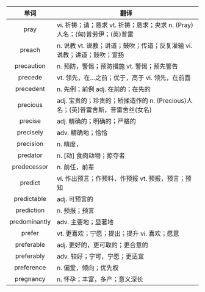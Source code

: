 |单词|翻译  |
|:--:|--| 
|	pray  		|		vi. 祈祷；请；恳求 vt. 祈祷；恳求；央求 n. (Pray)人名；(匈)普劳伊；(英)普雷	|		
|	preach  		|		n. 说教 vt. 说教；讲道；鼓吹；传道；反复灌输 vi. 说教；讲道；鼓吹；宣扬	|		
|	precaution  		|		n. 预防，警惕；预防措施 vt. 警惕；预先警告	|		
|	precede  		|		vt. 领先，在…之前；优于，高于 vi. 领先，在前面	|		
|	precedent  		|		n. 先例；前例 adj. 在前的；在先的	|		
|	precious  		|		adj. 宝贵的；珍贵的；矫揉造作的 n. (Precious)人名；(英)普雷舍斯，普雷舍丝(女名)	|		
|	precise  		|		adj. 精确的；明确的；严格的	|		
|	precisely  		|		adv. 精确地；恰恰	|		
|	precision  		|		n. 精度，	|		
|	predator  		|		n. [动] 食肉动物；掠夺者	|		
|	predecessor  		|		n. 前任，前辈	|		
|	predict  		|		vi. 作出预言；作预料，作预报 vt. 预报，预言；预知	|		
|	predictable  		|		adj. 可预言的	|		
|	prediction  		|		n. 预报；预言	|		
|	predominantly  		|		adv. 主要地；显著地	|		
|	prefer  		|		vt. 更喜欢；宁愿；提出；提升 vi. 喜欢；愿意	|		
|	preferable  		|		adj. 更好的，更可取的；更合意的	|		
|	preferably  		|		adv. 较好；宁可，宁愿；更适宜	|		
|	preference  		|		n. 偏爱，倾向；优先权	|		
|	pregnancy  		|		n. 怀孕；丰富，多产；意义深长	|		
